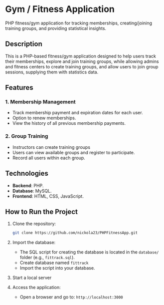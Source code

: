 # Gym / Fitness Application

PHP fitness/gym application for tracking memberships, creating/joining training groups, and providing statistical insights.

## Description

This is a PHP-based fitness/gym application designed to help users track their memberships, explore and join training groups, while allowing admins and fitness centers to create training groups, and allow users to join group sessions, supplying them with statistics data.

## Features

### 1. Membership Management
- Track membership payment and expiration dates for each user.
- Option to renew memberships.
- View the history of all previous membership payments.

### 2. Group Training
- Instructors can create training groups
- Users can view available groups and register to participate.
- Record all users within each group.

## Technologies
- **Backend**: PHP.
- **Database**: MySQL.
- **Frontend**: HTML, CSS, JavaScript.

## How to Run the Project

1. Clone the repository:
   ```bash
   git clone https://github.com/nickola23/PHPFitnessApp.git
   ```

2. Import the database:
   - The SQL script for creating the database is located in the `database/` folder (e.g., `fittrack.sql`).
   - Create database named `fittrack`
   - Import the script into your database.

4. Start a local server

5. Access the application:
   - Open a browser and go to: `http://localhost:3000`
